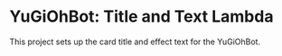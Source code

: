 # YuGiOhBot: Title and Text Lambda

This project sets up the card title and effect text for the YuGiOhBot.